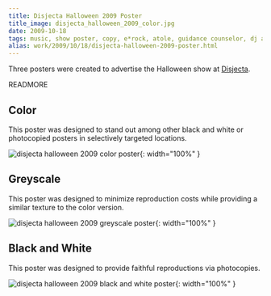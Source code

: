 ```yaml
---
title: Disjecta Halloween 2009 Poster
title_image: disjecta_halloween_2009_color.jpg
date: 2009-10-18
tags: music, show poster, copy, e*rock, atole, guidance counselor, dj automation, disjecta
alias: work/2009/10/18/disjecta-halloween-2009-poster.html
---
```


Three posters were created to advertise the Halloween show at 
[Disjecta](http://disjecta.org).

READMORE

## Color

This poster was designed to stand out among other black and white or photocopied 
posters in selectively targeted locations.

![disjecta halloween 2009 color poster](/images/disjecta_halloween_2009_color.jpg){: width="100%" }

## Greyscale

This poster was designed to minimize reproduction costs while providing a similar
texture to the color version.

![disjecta halloween 2009 greyscale poster](/images/disjecta_halloween_2009_grayscale.jpg){: width="100%" }

## Black and White

This poster was designed to provide faithful reproductions via photocopies.

![disjecta halloween 2009 black and white poster](/images/disjecta_halloween_2009_bw.jpg){: width="100%" }

